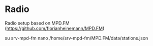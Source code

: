 # Radio
Radio setup based on MPD.FM (https://github.com/florianheinemann/MPD.FM)


 su srv-mpd-fm
 nano /home/srv-mpd-fm/MPD.FM/data/stations.json
